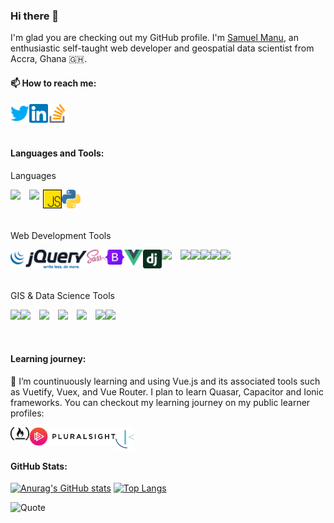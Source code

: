 ### Hi there 👋

I'm glad you are checking out my GitHub profile. I'm [Samuel Manu](https://sammyhawkrad.github.io), an enthusiastic self-taught web developer and geospatial data scientist from Accra, Ghana 🇬🇭. 

#### 📫 How to reach me:
<div>
<a href="https://twitter.com/sammyhakrad">
  <img align="left" width=30 src="assets/logos/twitter.svg">
</a>    
<a href="https://linkedin.com/in/sammyhakrad">
  <img align="left" width=30 src="assets/logos/linkedin.svg">
</a>
<a href="https://stackoverflow.com/users/12571438/sammyhawkrad">
  <img align="left" width=30 src="assets/logos/stackoverflow.svg">
</a>
</div>

<br>
<br>
<br>



#### Languages and Tools:

Languages
<div>
<img align="left" width=30 src="https://upload.wikimedia.org/wikipedia/commons/thumb/6/61/HTML5_logo_and_wordmark.svg/512px-HTML5_logo_and_wordmark.svg.png">
<img align="left" width=22 src="https://upload.wikimedia.org/wikipedia/commons/thumb/d/d5/CSS3_logo_and_wordmark.svg/363px-CSS3_logo_and_wordmark.svg.png">
<img align="left" width=30 src="assets/logos/js.svg">
<img align="left" width=30 src="assets/logos/python.svg">

</div>

<br>
<br>
<br>

Web Development Tools
<div>

<img align="left" height=30 src="assets/logos/jQuery.svg">
<img align="left" width=30 src="assets/logos/sass.svg">
<img align="left" width=30 src="assets/logos/bootstrap.svg">
<img align="left" width=30 src="assets/logos/vue.svg">
<img align="left" width=30 src="assets/logos/django.svg">
<img align="left" width=30 src="https://upload.wikimedia.org/wikipedia/commons/2/29/Postgresql_elephant.svg">
<img align="left" height=30 src="https://upload.wikimedia.org/wikipedia/commons/e/eb/MongoDB_Logo.png">
<img align="left" height=30 src="https://upload.wikimedia.org/wikipedia/commons/b/b8/Netlify_logo.svg">
<img align="left" height=30 src="https://upload.wikimedia.org/wikipedia/commons/e/ec/Heroku_logo.svg">
<img align="left" height=30 src="https://nodejs.org/static/images/logos/nodejs-new-pantone-black.svg">
<img align="left" height=30 src="https://cdn.icon-icons.com/icons2/2699/PNG/512/expressjs_logo_icon_169185.png">


</div>

<br>
<br>
<br>


GIS & Data Science Tools
<div>

<img align="left" height=30 src="https://upload.wikimedia.org/wikipedia/commons/9/91/QGIS_logo_new.svg">
<img align="left" width=30 src="https://upload.wikimedia.org/wikipedia/commons/d/df/ArcGIS_logo.png">
<img align="left" width=30 src="https://upload.wikimedia.org/wikipedia/commons/c/cf/New_Power_BI_Logo.svg">
<img align="left" width=30 src="https://wiki.openstreetmap.org/w/images/d/d1/OpenStreetMap-Logo.svg">
<img align="left" width=30 src="https://upload.wikimedia.org/wikipedia/commons/7/7b/Logo_square_postgis.png">
<img align="left" height=30 src="https://upload.wikimedia.org/wikipedia/commons/e/ed/Pandas_logo.svg">
<img align="left" width=30 src="https://geopandas.org/_images/geopandas_icon.png">

</div>

<br>
<br>
<br>


<!-- #### Languages and Tools:


| Languages                                                                                                                                                                                                                                                                                                                                                                                                                                              | Web Development Tools                                                                                                                                                                                                                                                                                                                                                                                                                                                                                                                                                                                                                                                                                                                                                                                                                                                                                                                                                        | GIS & Data Science Tools                                                                                                                                                                                                                                                                                                                                                                                                                                                                                                                                                                                                                                                                                                                               |
|--------------------------------------------------------------------------------------------------------------------------------------------------------------------------------------------------------------------------------------------------------------------------------------------------------------------------------------------------------------------------------------------------------------------------------------------------------|------------------------------------------------------------------------------------------------------------------------------------------------------------------------------------------------------------------------------------------------------------------------------------------------------------------------------------------------------------------------------------------------------------------------------------------------------------------------------------------------------------------------------------------------------------------------------------------------------------------------------------------------------------------------------------------------------------------------------------------------------------------------------------------------------------------------------------------------------------------------------------------------------------------------------------------------------------------------------|--------------------------------------------------------------------------------------------------------------------------------------------------------------------------------------------------------------------------------------------------------------------------------------------------------------------------------------------------------------------------------------------------------------------------------------------------------------------------------------------------------------------------------------------------------------------------------------------------------------------------------------------------------------------------------------------------------------------------------------------------------|
| <div> <img align="left" width=30 src="https://upload.wikimedia.org/wikipedia/commons/thumb/6/61/HTML5_logo_and_wordmark.svg/512px-HTML5_logo_and_wordmark.svg.png"> <img align="left" width=22 src="https://upload.wikimedia.org/wikipedia/commons/thumb/d/d5/CSS3_logo_and_wordmark.svg/363px-CSS3_logo_and_wordmark.svg.png"> <img align="left" width=30 src="assets/logos/js.svg"> <img align="left" width=30 src="assets/logos/python.svg"> </div> | <div>  <img align="left" height=30 src="assets/logos/jQuery.svg"> <img align="left" width=30 src="assets/logos/sass.svg"> <img align="left" width=30 src="assets/logos/bootstrap.svg"> <img align="left" width=30 src="assets/logos/vue.svg"> <img align="left" width=30 src="assets/logos/django.svg"> <img align="left" width=30 src="https://upload.wikimedia.org/wikipedia/commons/2/29/Postgresql_elephant.svg"> <img align="left" height=30 src="https://upload.wikimedia.org/wikipedia/commons/e/eb/MongoDB_Logo.png"> <img align="left" height=30 src="https://upload.wikimedia.org/wikipedia/commons/b/b8/Netlify_logo.svg"> <img align="left" height=30 src="https://upload.wikimedia.org/wikipedia/commons/e/ec/Heroku_logo.svg"> <img align="left" height=30 src="https://nodejs.org/static/images/logos/nodejs-new-pantone-black.svg"> <img align="left" height=30 src="https://cdn.icon-icons.com/icons2/2699/PNG/512/expressjs_logo_icon_169185.png">  </div> | <div>  <img align="left" height=30 src="https://upload.wikimedia.org/wikipedia/commons/9/91/QGIS_logo_new.svg"> <img align="left" width=30 src="https://upload.wikimedia.org/wikipedia/commons/d/df/ArcGIS_logo.png"> <img align="left" width=30 src="https://upload.wikimedia.org/wikipedia/commons/c/cf/New_Power_BI_Logo.svg"> <img align="left" width=30 src="https://wiki.openstreetmap.org/w/images/d/d1/OpenStreetMap-Logo.svg"> <img align="left" width=30 src="https://upload.wikimedia.org/wikipedia/commons/7/7b/Logo_square_postgis.png"> <img align="left" height=30 src="https://upload.wikimedia.org/wikipedia/commons/e/ed/Pandas_logo.svg"> <img align="left" width=30 src="https://geopandas.org/_images/geopandas_icon.png"> </div> | -->

#### Learning journey:

🌱 I’m countinuously learning and using Vue.js and its associated tools such as Vuetify, Vuex, and Vue Router. I plan to learn Quasar, Capacitor and Ionic frameworks.
You can checkout my learning journey on my public learner profiles:

<div>

<div>
<a href="https://www.freecodecamp.org/_sammyhawkrad">
  <img align="left" width=30 src="assets/logos/freeCodeCamp.svg">
</a>    
<a href="https://app.pluralsight.com/profile/sammyhawkrad">
  <img align="left" height=30 src="assets/logos/pluralsight.svg">
</a>
<a href="https://www.frontendmentor.io/profile/sammyhawkrad">
  <img align="left" width=30 src="assets/logos/frontend-mentor.svg">
</a>

</div>

<br>
<br>

#### GitHub Stats:
  
[![Anurag's GitHub stats](https://github-readme-stats.vercel.app/api?username=sammyhawkrad&show_icons=true&include_all_commits=true&theme=dark)](https://github.com/anuraghazra/github-readme-stats)
[![Top Langs](https://github-readme-stats.vercel.app/api/top-langs/?username=sammyhawkrad&layout=compact&theme=dark&langs_count=6&include_all_commits=true)](https://github.com/anuraghazra/github-readme-stats)
  
  
  
![Quote](https://github-readme-quotes.herokuapp.com/quote?theme=dark&animation=default&layout=default&font=default)
<!--
**sammyhawkrad/sammyhawkrad** is a ✨ _special_ ✨ repository because its `README.md` (this file) appears on your GitHub profile.
<img align="left" width=30 src="">
Here are some ideas to get you started:

- 🔭 I’m currently working on ...
- 🌱 I’m currently learning ...
- 👯 I’m looking to collaborate on ...
- 🤔 I’m looking for help with ...
- 💬 Ask me about ...
- 📫 How to reach me: ...
- 😄 Pronouns: ...
- ⚡ Fun fact: ...
Languages
<div>
<img align="left" width=30 src="https://upload.wikimedia.org/wikipedia/commons/thumb/6/61/HTML5_logo_and_wordmark.svg/512px-HTML5_logo_and_wordmark.svg.png">
<img align="left" width=22 src="https://upload.wikimedia.org/wikipedia/commons/thumb/d/d5/CSS3_logo_and_wordmark.svg/363px-CSS3_logo_and_wordmark.svg.png">
<img align="left" width=30 src="assets/logos/js.svg">
<img align="left" width=30 src="assets/logos/python.svg">

</div>

<br>
<br>

Web Development Tools
<div>

<img align="left" height=30 src="assets/logos/jQuery.svg">
<img align="left" width=30 src="assets/logos/sass.svg">
<img align="left" width=30 src="assets/logos/bootstrap.svg">
<img align="left" width=30 src="assets/logos/vue.svg">
<img align="left" width=30 src="assets/logos/django.svg">
<img align="left" width=30 src="https://upload.wikimedia.org/wikipedia/commons/2/29/Postgresql_elephant.svg">
<img align="left" height=30 src="https://upload.wikimedia.org/wikipedia/commons/e/eb/MongoDB_Logo.png">
<img align="left" height=30 src="https://upload.wikimedia.org/wikipedia/commons/b/b8/Netlify_logo.svg">
<img align="left" height=30 src="https://upload.wikimedia.org/wikipedia/commons/e/ec/Heroku_logo.svg">
<img align="left" height=30 src="https://nodejs.org/static/images/logos/nodejs-new-pantone-black.svg">
<img align="left" height=30 src="https://cdn.icon-icons.com/icons2/2699/PNG/512/expressjs_logo_icon_169185.png">


</div>
<br>
<br>

GIS & Data Science Tools
<div>

<img align="left" height=30 src="https://upload.wikimedia.org/wikipedia/commons/9/91/QGIS_logo_new.svg">
<img align="left" width=30 src="https://upload.wikimedia.org/wikipedia/commons/d/df/ArcGIS_logo.png">
<img align="left" width=30 src="https://upload.wikimedia.org/wikipedia/commons/c/cf/New_Power_BI_Logo.svg">
<img align="left" width=30 src="https://wiki.openstreetmap.org/w/images/d/d1/OpenStreetMap-Logo.svg">
<img align="left" width=30 src="https://upload.wikimedia.org/wikipedia/commons/7/7b/Logo_square_postgis.png">
<img align="left" height=30 src="https://upload.wikimedia.org/wikipedia/commons/e/ed/Pandas_logo.svg">
<img align="left" width=30 src="https://geopandas.org/_images/geopandas_icon.png">

</div>

<br>
<br>

#### Wakatime Stats:
[![sammyhawkrad's wakatime stats](https://github-readme-stats.vercel.app/api/wakatime?username=sammyhawkrad&layout=compact&range=last_year)](https://github.com/anuraghazra/github-readme-stats)
-->

